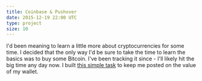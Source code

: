 ```yaml
---
title: Coinbase & Pushover
date: 2015-12-19 22:00 UTC
type: project
size: 10
---
```

I'd been meaning to learn a little more about cryptocurrencies for some time. I decided that the only way I'd be sure to take the time to learn the basics was to buy some Bitcoin. I've been tracking it since - I'll likely hit the big time any day now. I built [this simple task](https://github.com/charlieegan3/coinbase-balance-notification) to keep me posted on the value of my wallet.
